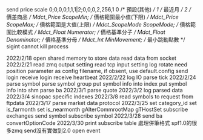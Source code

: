 send price scale
    0;0,0,0,1,1,1|2;0,0,0,2,256,1
    0	/* 預設(其他) */
	1	/* 最近月 */
	2	/* 價差商品 */
	Mdct_Price		ScopeMin;			/* 價格範圍最小值(下限) */
	Mdct_Price		ScopeMax;			/* 價格範圍是大值(上限) */
	Mdct_ScopeMode	ScopeMode;			/* 價格範圍比較模式 */
	Mdct_Float		Numerator;			/* 價格基準分子 */
	Mdct_Float		Denominator;		/* 價格基準分母 */
	Mdct_Int		MinMovement;		/* 最小跳動點數 */
sigint cannot kill process    


2022/2/18
    open shared memory to store data
    read data from socket
2022/2/21
    read zmq output setting
    read tcp input setting
    log rotate
    need position parameter as config filename, if obsent, use default.config
    send login
    receive login
    receive heartbeat
2022/2/22
    log IO
    parse tick
2022/2/24
    parse symbol
    parse symbol group
    put symbol info into index
    put symbol info into shm
    parse ba
2022/3/1
    parse quote
2022/3/2
    log parsed data
2022/3/4
    sinopac specific indexes
2022/3/8
    read symbols to request from ftpdata
2022/3/17
    parse market data protocol
2022/3/25
    set category_id
    set is_farmonth
    set is_nearmonth
    gAlterCommrootMap
    gTHostSet
    subscribe exchanges
    send symbol
    subscribe symbol
2022/3/28
    send ba
    convertOptionCode
2022/3/30
    print subscribe table
    處理併筆格式
    spf1.0的很多zmq send沒有實做到2.0
    open event
